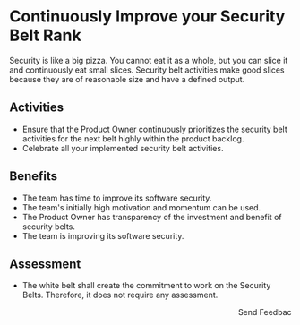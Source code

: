 # Continuously Improve your Security Belt Rank

Security is like a big pizza. You cannot eat it as a whole, but you can slice it and continuously eat small slices. Security belt activities make good slices because they are of reasonable size and have a defined output.

## Activities

- Ensure that the Product Owner continuously prioritizes the security belt activities for the next belt highly within the product backlog.
- Celebrate all your implemented security belt activities.

## Benefits

- The team has time to improve its software security.
- The team's initially high motivation and momentum can be used.
- The Product Owner has transparency of the investment and benefit of security belts.
- The team is improving its software security.

## Assessment

- The white belt shall create the commitment to work on the Security Belts. Therefore, it does not require any assessment.

<p align="right">Send Feedbac</p>
